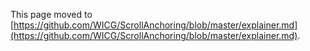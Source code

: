 This page moved to [https://github.com/WICG/ScrollAnchoring/blob/master/explainer.md](https://github.com/WICG/ScrollAnchoring/blob/master/explainer.md).
